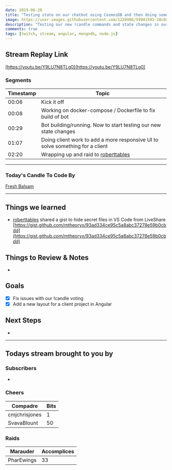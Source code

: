 ```yaml
---
date: 2019-06-20 
title: "Testing state on our chatbot using CosmosDB and then doing some front-end work in Angular"
image: https://user-images.githubusercontent.com/1228996/59941592-28c0c900-9423-11e9-9a4b-dbc9d778da01.png
description: "Testing our new !candle commands and state changes in our chat bot.  Debugging it a few times and then moving on to work on a client project in Angular."
comments: true
tags: [twitch, stream, angular, mongodb, node.js]
---
```


## Stream Replay Link

[https://youtu.be/Y9LU7N8TLg0](https://youtu.be/Y9LU7N8TLg0)

<!--more-->

### Segments

| Timestamp | Topic                                                                             |
| ---       | ---                                                                               |
| 00:06     | Kick it off                                                                       |
| 00:08     | Working on docker-compose / Dockerfile to fix build of bot                        |
| 00:29     | Bot building/running.  Now to start testing our new state changes                 |
| 01:07     | Doing client work to add a more responsive UI to solve something for a client     |
| 02:20     | Wrapping up and raid to [roberttables](https://twitch.tv/roberttables)            |

---

### Today's Candle To Code By

[Fresh Balsam](https://amzn.to/2XHzXQv)

---

## Things we learned

- [roberttables](https://github.com/mtheoryx) shared a gist to hide secret files in VS Code from LiveShare [https://gist.github.com/mtheoryx/93ad334ce95c5a8abc37278e59b0cbdd](https://gist.github.com/mtheoryx/93ad334ce95c5a8abc37278e59b0cbdd)


## Things to Review & Notes

-

## Goals

- [x] Fix issues with our !candle voting
- [x] Add a new layout for a client project in Angular

## Next Steps

-

---

## Todays stream brought to you by

### Subscribers

-

### Cheers

| Compadre      | Bits      |
| ---           | ---       |
| cmjchrisjones | 1         |
| SvavaBlount   | 50        |

### Raids

| Marauder      | Accomplices   |
| ---           | ---           |
| PharEwings    | 33            |
